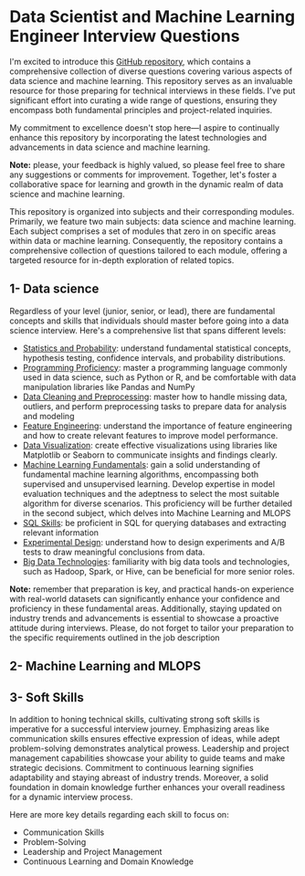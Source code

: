# Data Scientist and Machine Learning Engineer Interview Questions
I'm excited to introduce this [GitHub repository](https://github.com/badiaamakhlouf/data_science_interview_preparation), 
which contains a comprehensive collection of diverse questions covering various aspects of data science and machine learning. 
This repository serves as an invaluable resource for those preparing for technical interviews in these fields.
I've put significant effort into curating a wide range of questions, ensuring they encompass both fundamental principles and project-related inquiries.

My commitment to excellence doesn't stop here—I aspire to continually enhance this repository by incorporating the latest technologies and advancements in data science and machine learning.

**Note:** please, your feedback is highly valued, so please feel free to share any suggestions or comments for improvement.
Together, let's foster a collaborative space for learning and growth in the dynamic realm of data science and machine learning.

This repository is organized into subjects and their corresponding modules. 
Primarily, we feature two main subjects: data science and machine learning. 
Each subject comprises a set of modules that zero in on specific areas within data or machine learning. 
Consequently, the repository contains a comprehensive collection of questions tailored to each module, offering a targeted resource for in-depth exploration of related topics.
## 1- Data science 
Regardless of your level (junior, senior, or lead), there are fundamental concepts and skills that individuals should master before going into a data science interview.
Here's a comprehensive list that spans different levels:

- [Statistics and Probability](pages/statistics_and_probability.md): understand fundamental statistical concepts, hypothesis testing, confidence intervals, and probability distributions.
- [Programming Proficiency](pages/programming_proficiency.md): master a programming language commonly used in data science, such as Python or R, and be comfortable with data manipulation libraries like Pandas and NumPy
- [Data Cleaning and Preprocessing](pages/data_cleaning_and_preprocessing.md): master how to handle missing data, outliers, and perform preprocessing tasks to prepare data for analysis and modeling
- [Feature Engineering](pages/feature_engineering.md): understand the importance of feature engineering and how to create relevant features to improve model performance.
- [Data Visualization](pages/data_visualization.md): create effective visualizations using libraries like Matplotlib or Seaborn to communicate insights and findings clearly.
- [Machine Learning Fundamentals](): gain a solid understanding of fundamental machine learning algorithms, encompassing both supervised and unsupervised learning. Develop expertise in model evaluation techniques and the adeptness to select the most suitable algorithm for diverse scenarios. This proficiency will be further detailed in the second subject, which delves into Machine Learning and MLOPS
- [SQL Skills](pages/sql_skills_for_data_science): be proficient in SQL for querying databases and extracting relevant information
- [Experimental Design](pages/experimental_design.md): understand how to design experiments and A/B tests to draw meaningful conclusions from data.
- [Big Data Technologies](pages/big_data_technologies.md): familiarity with big data tools and technologies, such as Hadoop, Spark, or Hive, can be beneficial for more senior roles.

**Note:** remember that preparation is key, and practical hands-on experience with real-world datasets can significantly enhance your confidence and proficiency in these fundamental areas.
Additionally, staying updated on industry trends and advancements is essential to showcase a proactive attitude during interviews. 
Please, do not forget to tailor your preparation to the specific requirements outlined in the job description



 ## 2- Machine Learning and MLOPS

 ## 3- Soft Skills 
 In addition to honing technical skills, cultivating strong soft skills is imperative for a successful interview journey.
 Emphasizing areas like communication skills ensures effective expression of ideas, 
 while adept problem-solving demonstrates analytical prowess.
 Leadership and project management capabilities showcase your ability to guide teams and make strategic decisions. 
 Commitment to continuous learning signifies adaptability and staying abreast of industry trends.
 Moreover, a solid foundation in domain knowledge further enhances your overall readiness for a dynamic interview process.
 
 Here are more key details regarding each skill to focus on:

 - Communication Skills
 - Problem-Solving
 - Leadership and Project Management
 - Continuous Learning and Domain Knowledge

